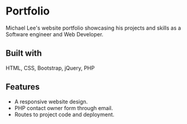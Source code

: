# Portfolio
Michael Lee's website portfolio showcasing his projects and skills as a Software engineer and Web Developer. 

## Built with
HTML, CSS, Bootstrap, jQuery, PHP

## Features
* A responsive website design.
* PHP contact owner form through email.
* Routes to project code and deployment. 
